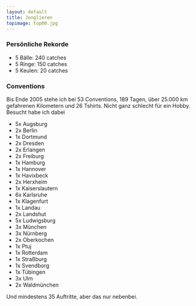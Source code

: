 ```yaml
---
layout: default
title: Jonglieren
topimage: top00.jpg
---
```


### Persönliche Rekorde

* 5 Bälle: 240 catches
* 5 Ringe: 150 catches
* 5 Keulen: 20 catches

### Conventions

Bis Ende 2005 stehe ich bei 53 Conventions, 189 Tagen, über 25.000 km gefahrenen Kilometern und 26 Tshirts.
Nicht ganz schlecht für ein Hobby.
Besucht habe ich dabei

* 5x Augsburg
* 2x Berlin
* 1x Dortmund
* 2x Dresden
* 2x Erlangen
* 2x Freiburg
* 1x Hamburg
* 1x Hannover
* 1x Havixbeck
* 2x Herxheim
* 1x Kaiserslautern
* 6x Karlsruhe
* 1x Klagenfurt
* 1x Landau
* 2x Landshut
* 5x Ludwigsburg
* 3x München
* 3x Nürnberg
* 2x Oberkochen
* 1x Ptuj
* 1x Rotterdam
* 1x Straßburg
* 1x Svendborg
* 1x Tübingen
* 3x Ulm
* 2x Waldmünchen

Und mindestens 35 Auftritte, aber das nur nebenbei.

